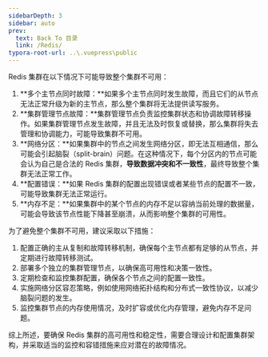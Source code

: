 ```yaml
---
sidebarDepth: 3
sidebar: auto
prev:
  text: Back To 目录
  link: /Redis/
typora-root-url: ..\.vuepress\public
---
```




Redis 集群在以下情况下可能导致整个集群不可用：

1. **多个主节点同时故障：**如果多个主节点同时发生故障，而且它们的从节点无法正常升级为新的主节点，那么整个集群将无法提供读写服务。
2. **集群管理节点故障：**集群管理节点负责监控集群状态和协调故障转移操作。如果集群管理节点发生故障，并且无法及时恢复或替换，那么集群将失去管理和协调能力，可能导致集群不可用。
3. **网络分区：**如果集群中的节点之间发生网络分区，即无法互相通信，那么可能会引起脑裂（split-brain）问题。在这种情况下，每个分区内的节点可能会认为自己是合法的 Redis 集群，**导致数据冲突和不一致性**，最终导致整个集群无法正常工作。
4. **配置错误：**如果 Redis 集群的配置出现错误或者某些节点的配置不一致，可能导致集群无法正常运行。
5. **内存不足：**如果集群中的某个节点的内存不足以容纳当前处理的数据量，可能会导致该节点性能下降甚至崩溃，从而影响整个集群的可用性。

为了避免整个集群不可用，建议采取以下措施：

1. 配置正确的主从复制和故障转移机制，确保每个主节点都有足够的从节点，并定期进行故障转移测试。
2. 部署多个独立的集群管理节点，以确保高可用性和决策一致性。
3. 定期检查和监控集群配置，确保各个节点之间的配置一致性。
4. 实施网络分区容忍策略，例如使用网络拓扑结构和分布式一致性协议，以减少脑裂问题的发生。
5. 监控集群节点的内存使用情况，及时扩容或优化内存管理，避免内存不足问题。

综上所述，要确保 Redis 集群的高可用性和稳定性，需要合理设计和配置集群架构，并采取适当的监控和容错措施来应对潜在的故障情况。